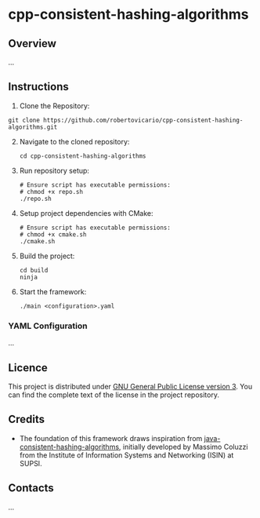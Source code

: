 # cpp-consistent-hashing-algorithms

## Overview

...

## Instructions

1. Clone the Repository:

```shell
git clone https://github.com/robertovicario/cpp-consistent-hashing-algorithms.git
```

2. Navigate to the cloned repository:

    ```shell
    cd cpp-consistent-hashing-algorithms
    ```
   
3. Run repository setup:

    ```shell
    # Ensure script has executable permissions:
    # chmod +x repo.sh
    ./repo.sh
    ```

4. Setup project dependencies with CMake:

    ```shell
    # Ensure script has executable permissions:
    # chmod +x cmake.sh
    ./cmake.sh
    ```

5. Build the project:

    ```shell
    cd build
    ninja
    ```

6. Start the framework:

    ```shell
    ./main <configuration>.yaml
    ```

### YAML Configuration

...

## Licence

This project is distributed under [GNU General Public License version 3](https://opensource.org/license/gpl-3-0). You can find the complete text of the license in the project repository.

## Credits

- The foundation of this framework draws inspiration from [java-consistent-hashing-algorithms](https://github.com/SUPSI-DTI-ISIN/java-consistent-hashing-algorithms.git), initially developed by Massimo Coluzzi from the Institute of Information Systems and Networking (ISIN) at SUPSI.

## Contacts

...
